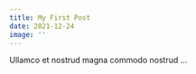 ```yaml
---
title: My First Post
date: 2021-12-24
image: ''
---
```


Ullamco et nostrud magna commodo nostrud ...